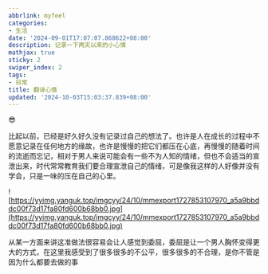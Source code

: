 ```yaml
---
abbrlink: myfeel
categories:
- 生活
date: '2024-09-01T17:07:07.868622+08:00'
description: 记录一下两天以来的小心情
mathjax: true
sticky: 2
swiper_index: 2
tags:
- 日常
title: 翻译心情
updated: '2024-10-03T15:03:37.839+08:00'
---
```

😎

比起以前，已经是好久好久没有记录过自己的想法了。也许是人在成长的过程中不愿意记录在任何地方的缘故，也许是慢慢的把它们都压在心底，再慢慢的随着时间的流逝而忘记，相对于男人来说可能会有一些不为人知的情绪，但也不会适当的宣泄出来，时代常常教育我们要合理宣泄自己的情绪，可是像我这样的人好像并没有学会，只是一味的压在自己的心里。

![https://yyimg.yanguk.top/imgcyy/24/10/mmexport1727853107970_a5a9bbddc00f73d17fa80fd600b68bb0.jpg](https://yyimg.yanguk.top/imgcyy/24/10/mmexport1727853107970_a5a9bbddc00f73d17fa80fd600b68bb0.jpg)

从某一方面来讲这准做法很容易会让人感觉到委屈，委屈是让一个男人胸怀变得更大的方式，在这里我感受到了很多很多的不公平，很多很多的不合理，是你不管是因为什么都要去做的事

